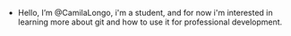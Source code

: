 - Hello, I’m @CamilaLongo, i'm a student, and for now i'm interested in learning more about git and how to use it for professional development.

<!---
CamilaLongo/CamilaLongo is a ✨ special ✨ repository because its `README.md` (this file) appears on your GitHub profile.
You can click the Preview link to take a look at your changes.
--->
